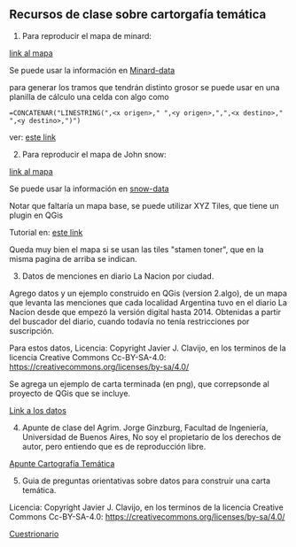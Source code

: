## Recursos de clase sobre cartorgafía temática

1) Para reproducir el mapa de minard:

[link al mapa](https://upload.wikimedia.org/wikipedia/commons/2/29/Minard.png)

Se puede usar la información en [Minard-data](minard-data)

para generar los tramos que tendrán distinto grosor se puede usar
en una planilla de cálculo una celda con algo como 

```
=CONCATENAR("LINESTRING(",<x origen>," ",<y origen>,",",<x destino>," ",<y destino>,")")
```

ver: [este link](https://en.wikipedia.org/wiki/Well-known_text_representation_of_geometry)

2) Para reproducir el mapa de John snow:

[link al mapa](https://upload.wikimedia.org/wikipedia/commons/2/27/Snow-cholera-map-1.jpg)

Se puede usar la información en [snow-data](snow-data)

Notar que faltaría un mapa base, se puede utilizar XYZ Tiles, que tiene un plugin en QGis

Tutorial en: 
[este link](https://mappinggis.com/2018/03/como-anadir-mapas-base-en-qgis-3-0-openstreetmap-google-carto-stamen/)

Queda muy bien el mapa si se usan las tiles "stamen toner", que en la misma pagina de arriba
se indican.

3) Datos de menciones en diario La Nacion por ciudad.

Agrego datos y un ejemplo construido en QGis (version 2.algo), de un mapa que levanta las 
menciones que cada localidad Argentina tuvo en el diario La Nacion desde que empezó la versión
digital hasta 2014. Obtenidas a partir del buscador del diario, cuando todavía no tenía restricciones
por suscripción.

Para estos datos, Licencia: Copyright Javier J. Clavijo, en los terminos de la licencia
Creative Commons Cc-BY-SA-4.0: https://creativecommons.org/licenses/by-sa/4.0/ 

Se agrega un ejemplo de carta terminada (en png), que correpsonde al proyecto de QGis que se incluye.

[Link a los datos](Federal)

4) Apunte de clase del Agrim. Jorge Ginzburg, Facultad de Ingeniería, Universidad de Buenos Aires,
No soy el propietario de los derechos de autor, pero entiendo que es de reproducción libre.

[Apunte Cartografía Temática](bibliografia/Ginzburg.pdf)

5) Guia de preguntas orientativas sobre datos para construir una carta temática.

Licencia: Copyright Javier J. Clavijo, en los terminos de la licencia
Creative Commons Cc-BY-SA-4.0: https://creativecommons.org/licenses/by-sa/4.0/ 

[Cuestrionario](bibliografia/Cuestionario-tematica.pdf)

